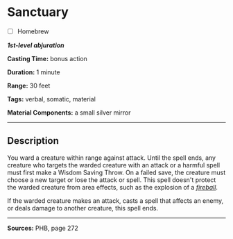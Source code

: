 # Sanctuary

- [ ] Homebrew

***1st-level abjuration***

**Casting Time:** bonus action

**Duration:** 1 minute

**Range:** 30 feet

**Tags:** verbal, somatic, material

**Material Components:** a small silver mirror

---

## Description
You ward a creature within range against attack.
Until the spell ends, any creature who targets the warded creature with an attack or a harmful spell must first make a Wisdom Saving Throw.
On a failed save, the creature must choose a new target or lose the attack or spell.
This spell doesn't protect the warded creature from area effects, such as the explosion of a [*fireball*](./fireball).

If the warded creature makes an attack, casts a spell that affects an enemy, or deals damage to another creature, this spell ends.

---

**Sources:** PHB, page 272
